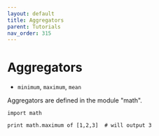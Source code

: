```yaml
---
layout: default
title: Aggregators
parent: Tutorials
nav_order: 315
---
```


# Aggregators

- `minimum`, `maximum`, `mean`

Aggregators are defined in the module "math".

```
import math

print math.maximum of [1,2,3]  # will output 3
```